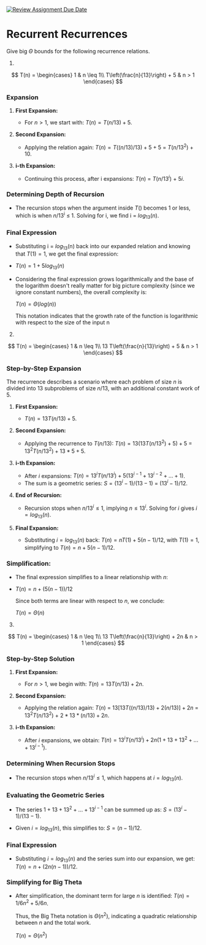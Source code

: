 [![Review Assignment Due Date](https://classroom.github.com/assets/deadline-readme-button-24ddc0f5d75046c5622901739e7c5dd533143b0c8e959d652212380cedb1ea36.svg)](https://classroom.github.com/a/8KYthzwp)
# Recurrent Recurrences

Give big $\Theta$ bounds for the following recurrence relations.

1.
$$ T(n) =
    \begin{cases}
        1 & n \leq 1\\
        T\left(\frac{n}{13}\right) + 5 & n > 1
    \end{cases}
$$



### Expansion

1. **First Expansion:**
   - For $n > 1$, we start with: $T(n) = T(n/13) + 5$.

2. **Second Expansion:**
   - Applying the relation again: $T(n) = T((n/13)/13) + 5 + 5$ = $T(n/13$<sup>$2$</sup>) + $10$.

3. **i-th Expansion:**
   - Continuing this process, after i expansions: $T(n)$ = $T(n/13$<sup>$i$</sup>) + $5i$.

### Determining Depth of Recursion

- The recursion stops when the argument inside $T()$ becomes 1 or less, which is when $n/13$<sup>i</sup> ≤ 1. Solving for i, we find i = $log$<sub>$13$</sub>$(n)$.

### Final Expression

- Substituting i = $log$<sub>13</sub>(n) back into our expanded relation and knowing that $T(1) = 1$, we get the final expression:

- $T(n) = 1 + 5log$<sub>$13$</sub>$(n)$

- Considering the final expression grows logarithmically and the base of the logarithm doesn't really matter for big picture complexity (since we ignore constant numbers), the overall complexity is:
  
  $T(n) = Θ(log(n))$

  This notation indicates that the growth rate of the function is logarithmic with respect to the size of the input n


2.
$$ T(n) =
    \begin{cases}
        1 & n \leq 1\\
        13 T\left(\frac{n}{13}\right) + 5 & n > 1
    \end{cases}
$$

### Step-by-Step Expansion

The recurrence describes a scenario where each problem of size $n$ is divided into 13 subproblems of size $n/13$, with an additional constant work of 5.

1. **First Expansion:**
   - $T(n) = 13T(n/13) + 5$.

2. **Second Expansion:**
   - Applying the recurrence to $T(n/13)$: $T(n) = 13(13T(n/13^2) + 5) + 5$ = $13^2T(n/13^2) + 13 * 5 + 5$.

3. **i-th Expansion:**
   - After $i$ expansions: $T(n) = 13^iT(n/13^i) + 5(13^{i-1} + 13^{i-2} + ... + 1)$.
   - The sum is a geometric series: $S = (13^i - 1) / (13 - 1)$ = $(13^i - 1) / 12$.

4. **End of Recursion:**
   - Recursion stops when $n/13^i ≤ 1$, implying $n ≤ 13^i$. Solving for $i$ gives $i = log$<sub>$13$</sub>$(n)$.

5. **Final Expansion:**
   - Substituting $i = log$<sub>$13$</sub>$(n)$ back: $T(n) = nT(1) + 5(n - 1)/12$, with $T(1) = 1$, simplifying to $T(n) = n + 5(n - 1)/12$.

### Simplification:

- The final expression simplifies to a linear relationship with $n$:  

- $T(n) = n + (5(n - 1))/12$

  Since both terms are linear with respect to $n$, we conclude:

  $T(n) = Θ(n)$


3.
$$ T(n) =
    \begin{cases}
        1 & n \leq 1\\
        13 T\left(\frac{n}{13}\right) + 2n & n > 1
    \end{cases}
$$


### Step-by-Step Solution

1. **First Expansion:**
   - For $n > 1$, we begin with: $T(n) = 13T(n/13) + 2n$.

2. **Second Expansion:**
   - Applying the relation again: $T(n)$ = $13[13T((n/13)/13) + 2(n/13)] + 2n$ = $13^2T(n/13^2)$ + $2 * 13 * (n/13) + 2n$.

3. **i-th Expansion:**
   - After $i$ expansions, we obtain: $T(n) = 13^iT(n/13^i) + 2n(1 + 13 + 13^2 + ... + 13^{i-1})$.

### Determining When Recursion Stops

- The recursion stops when $n/13^i ≤ 1$, which happens at $i = log$<sub>$13$</sub>$(n)$.

### Evaluating the Geometric Series

- The series $1 + 13 + 13^2 + ... + 13^{i-1}$ can be summed up as: $S = (13^i - 1) / (13 - 1)$.

- Given $i = log$<sub>$13$</sub>$(n)$, this simplifies to: $S = (n - 1) / 12$.

### Final Expression

- Substituting $i = log$<sub>$13$</sub>$(n)$ and the series sum into our expansion, we get: $T(n) = n + (2n(n - 1)) / 12$.

### Simplifying for Big Theta

- After simplification, the dominant term for large $n$ is identified: $T(n) = 1/6n^2 + 5/6n$.

  Thus, the Big Theta notation is $Θ(n^2)$, indicating a quadratic relationship between $n$ and the total work.

  $T(n) = Θ(n^2)$
